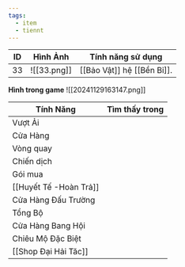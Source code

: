 ```yaml
---
tags:
  - item
  - tiennt
---
```


| ID  | Hình Ảnh    | Tính năng sử dụng          |
| --- | ----------- | -------------------------- |
| 33  | ![[33.png]] | [[Bảo Vật]] hệ [[Bền Bỉ]]. |
**Hình trong game**
![[20241129163147.png]]

| Tính Năng            | Tìm thấy trong |
| -------------------- | :------------: |
| Vượt Ải              |                |
| Cửa Hàng             |                |
| Vòng quay            |                |
| Chiến dịch           |                |
| Gói mua              |                |
| [[Huyết Tế -Hoàn Trả]]         |                |
| Cửa Hàng Đấu Trường  |                |
| Tổng Bộ              |                |
| Cửa Hàng Bang Hội    |                |
| Chiêu Mộ Đặc Biệt    |                |
| [[Shop Đại Hải Tăc]] |                |

